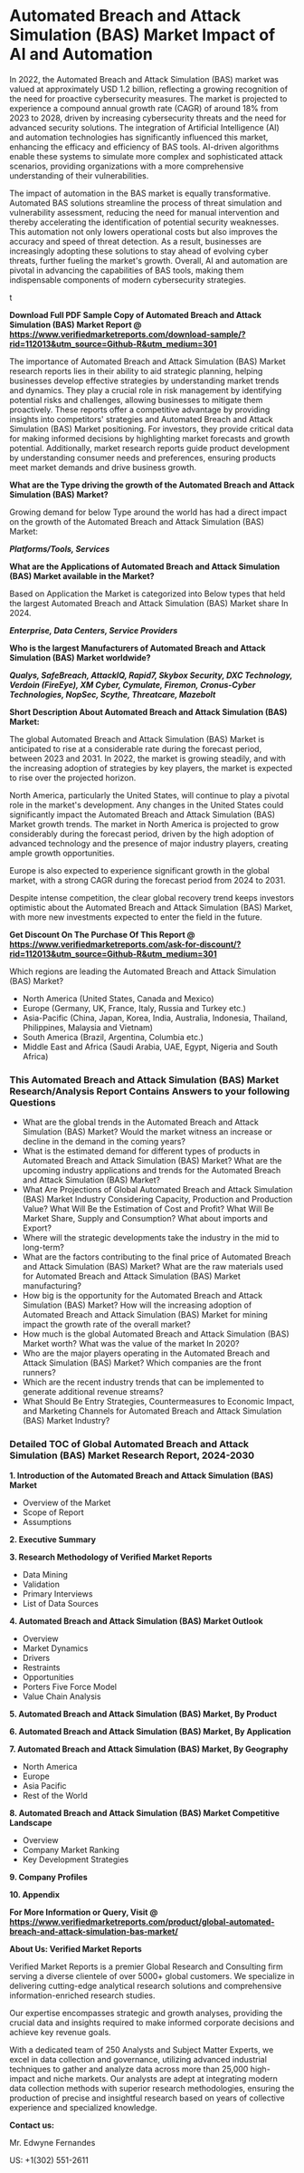 <meta name="title" content="Global Automated Breach and Attack Simulation (BAS) Market Impact of AI and Automation"><meta name="description" content="In 2022, the Automated Breach and Attack Simulation (BAS) market was valued at approximately USD 1.2 billion, reflecting a growing recognition of the need for proactiv"><meta name="title" content="Automated Breach and Attack Simulation (BAS) Market Size, Share, Scope, Trends, Growth, Opportunities, Analysis, Forecast"><h1>Automated Breach and Attack Simulation (BAS) Market Impact of AI and Automation</h1><p>In 2022, the Automated Breach and Attack Simulation (BAS) market was valued at approximately USD 1.2 billion, reflecting a growing recognition of the need for proactive cybersecurity measures. The market is projected to experience a compound annual growth rate (CAGR) of around 18% from 2023 to 2028, driven by increasing cybersecurity threats and the need for advanced security solutions. The integration of Artificial Intelligence (AI) and automation technologies has significantly influenced this market, enhancing the efficacy and efficiency of BAS tools. AI-driven algorithms enable these systems to simulate more complex and sophisticated attack scenarios, providing organizations with a more comprehensive understanding of their vulnerabilities.</p><p>The impact of automation in the BAS market is equally transformative. Automated BAS solutions streamline the process of threat simulation and vulnerability assessment, reducing the need for manual intervention and thereby accelerating the identification of potential security weaknesses. This automation not only lowers operational costs but also improves the accuracy and speed of threat detection. As a result, businesses are increasingly adopting these solutions to stay ahead of evolving cyber threats, further fueling the market's growth. Overall, AI and automation are pivotal in advancing the capabilities of BAS tools, making them indispensable components of modern cybersecurity strategies.</p>t</p><p id="" class=""><strong>Download Full PDF Sample Copy of Automated Breach and Attack Simulation (BAS) Market Report @ <a href="https://www.verifiedmarketreports.com/download-sample/?rid=112013&utm_source=Github-R&utm_medium=301" target="_blank">https://www.verifiedmarketreports.com/download-sample/?rid=112013&utm_source=Github-R&utm_medium=301</a></strong></p><p>The importance of&nbsp;Automated Breach and Attack Simulation (BAS) Market research reports lies in their ability to aid strategic planning, helping businesses develop effective strategies by understanding market trends and dynamics. They play a crucial role in risk management by identifying potential risks and challenges, allowing businesses to mitigate them proactively. These reports offer a competitive advantage by providing insights into competitors' strategies and Automated Breach and Attack Simulation (BAS) Market positioning. For investors, they provide critical data for making informed decisions by highlighting market forecasts and growth potential. Additionally, market research reports guide product development by understanding consumer needs and preferences, ensuring products meet market demands and drive business growth.</p><p><strong>What are the&nbsp;Type driving the growth of the Automated Breach and Attack Simulation (BAS) Market?</strong></p><p id="" class="">Growing demand for below Type around the world has had a direct impact on the growth of the Automated Breach and Attack Simulation (BAS) Market:</p><em><strong>Platforms/Tools, Services</strong></em></p><strong>What are the&nbsp;Applications&nbsp;of Automated Breach and Attack Simulation (BAS) Market available in the Market?</strong></p><p id="" class="">Based on Application the Market is categorized into Below types that held the largest Automated Breach and Attack Simulation (BAS) Market share In 2024.</p><em><strong>Enterprise, Data Centers, Service Providers</strong></em></p><strong>Who is the largest Manufacturers of Automated Breach and Attack Simulation (BAS) Market worldwide?</strong></p><p><em><strong>Qualys, SafeBreach, AttackIQ, Rapid7, Skybox Security, DXC Technology, Verdoin (FireEye), XM Cyber, Cymulate, Firemon, Cronus-Cyber Technologies, NopSec, Scythe, Threatcare, Mazebolt</strong></em></p><p id="" class=""><strong>Short Description About Automated Breach and Attack Simulation (BAS) Market:</strong></p><p>The global Automated Breach and Attack Simulation (BAS) Market is anticipated to rise at a considerable rate during the forecast period, between 2023 and 2031. In 2022, the market is growing steadily, and with the increasing adoption of strategies by key players, the market is expected to rise over the projected horizon.</p><p>North America, particularly the United States, will continue to play a pivotal role in the market's development. Any changes in the United States could significantly impact the Automated Breach and Attack Simulation (BAS) Market growth trends. The market in North America is projected to grow considerably during the forecast period, driven by the high adoption of advanced technology and the presence of major industry players, creating ample growth opportunities.</p><p>Europe is also expected to experience significant growth in the global market, with a strong CAGR during the forecast period from 2024 to 2031.</p><p>Despite intense competition, the clear global recovery trend keeps investors optimistic about the Automated Breach and Attack Simulation (BAS) Market, with more new investments expected to enter the field in the future.</p><p id="" class=""><strong>Get Discount On The Purchase Of This Report @ <a href="https://www.verifiedmarketreports.com/ask-for-discount/?rid=112013&utm_source=Github-R&utm_medium=301" target="_blank">https://www.verifiedmarketreports.com/ask-for-discount/?rid=112013&utm_source=Github-R&utm_medium=301</a></strong></p>Which regions are leading the Automated Breach and Attack Simulation (BAS) Market?</p><ul><li>North America (United States, Canada and Mexico)</li><li>Europe (Germany, UK, France, Italy, Russia and Turkey etc.)</li><li>Asia-Pacific (China, Japan, Korea, India, Australia, Indonesia, Thailand, Philippines, Malaysia and Vietnam)</li><li>South America (Brazil, Argentina, Columbia etc.)</li><li>Middle East and Africa (Saudi Arabia, UAE, Egypt, Nigeria and South Africa)</li></ul><h3 id="" class="">This Automated Breach and Attack Simulation (BAS) Market Research/Analysis Report Contains Answers to your following Questions</h3><ul><li>What are the global trends in the Automated Breach and Attack Simulation (BAS) Market? Would the market witness an increase or decline in the demand in the coming years?</li><li>What is the estimated demand for different types of products in Automated Breach and Attack Simulation (BAS) Market? What are the upcoming industry applications and trends for the Automated Breach and Attack Simulation (BAS) Market?</li><li>What Are Projections of Global Automated Breach and Attack Simulation (BAS) Market Industry Considering Capacity, Production and Production Value? What Will Be the Estimation of Cost and Profit? What Will Be Market Share, Supply and Consumption? What about imports and Export?</li><li>Where will the strategic developments take the industry in the mid to long-term?</li><li>What are the factors contributing to the final price of Automated Breach and Attack Simulation (BAS) Market? What are the raw materials used for Automated Breach and Attack Simulation (BAS) Market manufacturing?</li><li>How big is the opportunity for the Automated Breach and Attack Simulation (BAS) Market? How will the increasing adoption of Automated Breach and Attack Simulation (BAS) Market for mining impact the growth rate of the overall market?</li><li>How much is the global Automated Breach and Attack Simulation (BAS) Market worth? What was the value of the market In 2020?</li><li>Who are the major players operating in the Automated Breach and Attack Simulation (BAS) Market? Which companies are the front runners?</li><li>Which are the recent industry trends that can be implemented to generate additional revenue streams?</li><li>What Should Be Entry Strategies, Countermeasures to Economic Impact, and Marketing Channels for Automated Breach and Attack Simulation (BAS) Market Industry?</li></ul><h3 id="" class="">Detailed TOC of Global Automated Breach and Attack Simulation (BAS) Market Research Report, 2024-2030</h3><p id="" class=""><strong>1. Introduction of the Automated Breach and Attack Simulation (BAS) Market</strong></p><ul><li>Overview of the Market</li><li>Scope of Report</li><li>Assumptions</li></ul><p id="" class=""><strong>2. Executive Summary</strong></p><p id="" class=""><strong>3. Research Methodology of Verified Market Reports</strong></p><ul><li>Data Mining</li><li>Validation</li><li>Primary Interviews</li><li>List of Data Sources</li></ul><p id="" class=""><strong>4. Automated Breach and Attack Simulation (BAS) Market Outlook</strong></p><ul><li>Overview</li><li>Market Dynamics</li><li>Drivers</li><li>Restraints</li><li>Opportunities</li><li>Porters Five Force Model</li><li>Value Chain Analysis</li></ul><p id="" class=""><strong>5. Automated Breach and Attack Simulation (BAS) Market, By Product</strong></p><p id="" class=""><strong>6. Automated Breach and Attack Simulation (BAS) Market, By Application</strong></p><p id="" class=""><strong>7. Automated Breach and Attack Simulation (BAS) Market, By Geography</strong></p><ul><li>North America</li><li>Europe</li><li>Asia Pacific</li><li>Rest of the World</li></ul><p id="" class=""><strong>8. Automated Breach and Attack Simulation (BAS) Market Competitive Landscape</strong></p><ul><li>Overview</li><li>Company Market Ranking</li><li>Key Development Strategies</li></ul><p id="" class=""><strong>9. Company Profiles</strong></p><p id="" class=""><strong>10. Appendix</strong></p><p id="" class=""><strong>For More Information or Query, Visit @ <a href="https://www.verifiedmarketreports.com/product/global-automated-breach-and-attack-simulation-bas-market/" target="_blank">https://www.verifiedmarketreports.com/product/global-automated-breach-and-attack-simulation-bas-market/</a></strong></p><p id="" class=""><strong>About Us: Verified Market Reports</strong></p><p id="" class="">Verified Market Reports is a premier Global Research and Consulting firm serving a diverse clientele of over 5000+ global customers. We specialize in delivering cutting-edge analytical research solutions and comprehensive information-enriched research studies.</p><p id="" class="">Our expertise encompasses strategic and growth analyses, providing the crucial data and insights required to make informed corporate decisions and achieve key revenue goals.</p><p id="" class="">With a dedicated team of 250 Analysts and Subject Matter Experts, we excel in data collection and governance, utilizing advanced industrial techniques to gather and analyze data across more than 25,000 high-impact and niche markets. Our analysts are adept at integrating modern data collection methods with superior research methodologies, ensuring the production of precise and insightful research based on years of collective experience and specialized knowledge.</p><p id="" class=""><strong>Contact us:</strong></p><p id="" class="">Mr. Edwyne Fernandes</p><p id="" class="">US: +1(302) 551-2611</p>